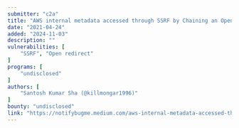 ```yaml
---
submitter: "c2a"
title: "AWS internal metadata accessed through SSRF by Chaining an Open Redirect bug"
date: "2021-04-24"
added: "2024-11-03"
description: ""
vulnerabilities: [
    "SSRF", "Open redirect"
]
programs: [
    "undisclosed"
]
authors: [
    "Santosh Kumar Sha (@killmongar1996)"
]
bounty: "undisclosed"
link: "https://notifybugme.medium.com/aws-internal-metadata-accessed-through-ssrf-by-chaining-an-open-redirect-bug-c4b0e4838dc"
---
```




